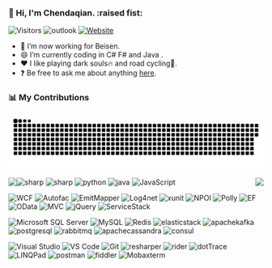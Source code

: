### :frog: Hi, I'm Chendaqian. :raised fist:

![Visitors](https://visitor-badge.laobi.icu/badge?page_id=Chendaqian.Chendaqian)
![outlook](https://img.shields.io/badge/-.Email-%237A0099?style=flat-square&logo=microsoftoutlook&logoColor=%23ffffff)
[![Website](https://img.shields.io/website?color=0ab9e6&style=flat-square&label=Website&up_message=CNBlogs&down_message=CNBlogs&url=https%3A%2F%2Fcnblogs.com/Chendaqian)](https://cnblogs.com/Chendaqian)

- :telescope: I’m now working for Beisen.
- :smile: I’m currently coding in C# F# and Java . 
- :heart: I like playing dark souls:fire: and road cycling:bicyclist:.
- :question: Be free to ask me about anything [here](https://github.com/ChenDaqian/ChenDaqian/issues).

### :bar_chart: My Contributions
![](https://raw.githubusercontent.com/ChenDaqian/ChenDaqian/main/assets/github-contribution-grid-snake.svg)

<img align="left" src="https://github-readme-stats.vercel.app/api?username=ChenDaqian&show_icons=true&hide_border=true">
<img align="right" src="https://github-readme-stats.vercel.app/api/top-langs/?username=ChenDaqian&hide_border=true">


<!--START_SECTION:waka-->
<!--END_SECTION:waka-->

<!-- ### :wrench: 𝗠𝘆 𝗧𝗲𝗰𝗸 𝗦𝘁𝗮𝗰𝗸 -->

![sharp](https://img.shields.io/badge/-.NET%20Framework%20/%20Core-%237A0099?style=flat-square&logo=dotnet&logoColor=%23ffffff)
![sharp](https://img.shields.io/badge/-C/FSharp-%237A0099?style=flat-square&logo=sharp&logoColor=%23ffffff)
![python](https://img.shields.io/badge/-Python-%23EEEE00?style=flat-square&logo=python&logoColor=%2300BBFF)
![java](https://img.shields.io/badge/-Java-%23B41717?style=flat-square&logo=joplin&logoColor=%2300BBFF)
![JavaScript](https://img.shields.io/badge/-JavaScript-%23EEEE00?style=flat-square&logo=javascript&logoColor=00BBFF&color=%23FFCE5A)

![WCF](https://img.shields.io/badge/-WCF-%23C10066?style=flat-square&logo=wantedly&logoColor=%23ffffff)
![Autofac](https://img.shields.io/badge/-Autofac-%23008866?style=flat-square&logo=airbnb&logoColor=%23ffffff)
![EmitMapper](https://img.shields.io/badge/-EmitMapper-%23C10066?style=flat-square&logo=mendeley&logoColor=%23ffffff)
![Log4net](https://img.shields.io/badge/-Log4net-%23008866?style=flat-square&logo=lospec&logoColor=%23ffffff)
![xunit](https://img.shields.io/badge/-XUnit-%23C10066?style=flat-square&logo=expertsexchange&logoColor=%23ffffff)
![NPOI](https://img.shields.io/badge/-NPOI-%23008866?style=flat-square&logo=neovim&logoColor=%23ffffff)
![Polly](https://img.shields.io/badge/-Polly-%23C10066?style=flat-square&logo=pointy&logoColor=%23ffffff)
![EF](https://img.shields.io/badge/-EntityFramework-%23008866?style=flat-square&logo=e&logoColor=%23ffffff)
![OData](https://img.shields.io/badge/-OData-%23C10066?style=flat-square&logo=opera&logoColor=%23ffffff)
![MVC](https://img.shields.io/badge/-MVC%20&%20WebApi-%23008866?style=flat-square&logo=monzo&logoColor=%23ffffff)
![jQuery](https://img.shields.io/badge/-jQuery-%23C10066?style=flat-square&logo=jquery&logoColor=%23ffffff)
![ServiceStack](https://img.shields.io/badge/-ServiceStack-%23008866?style=flat-square&logo=skypack&logoColor=%23ffffff)

![Microsoft SQL Server](https://img.shields.io/badge/-MicrosoftSqlServer-%23888800?style=flat-square&logo=microsoftsqlserver&logoColor=ffffff)
![MySQL](https://img.shields.io/badge/-MySQL-%23007ACC?style=flat-square&logo=mysql&logoColor=ffffff)
![Redis](https://img.shields.io/badge/-Redis-%23F05032?style=flat-square&logo=redis&logoColor=%23ffffff)
![elasticstack](https://img.shields.io/badge/-ElasticStack-%2300DDAA?style=flat-square&logo=elasticstack&logoColor=%23ffffff)
![apachekafka](https://img.shields.io/badge/-Kafka-%23ED2B88?style=flat-square&logo=apachekafka&logoColor=%23ffffff)
![postgresql](https://img.shields.io/badge/-PostgreSql-%23007ACC?style=flat-square&logo=postgresql&logoColor=ffffff)
![rabbitmq](https://img.shields.io/badge/-Rabbitmq-%23FF8800?style=flat-square&logo=rabbitmq&logoColor=%23ffffff)
![apachecassandra](https://img.shields.io/badge/-Cassandra-%23008888?style=flat-square&logo=Apachecassandra&logoColor=%23ffffff)
![consul](https://img.shields.io/badge/-Consul-%23C10066?style=flat-square&logo=consul&logoColor=%23ffffff)

![Visual Studio](https://img.shields.io/badge/-VisualStudio-%237A0099?style=flat-square&logo=visualstudio)
![VS Code](https://img.shields.io/badge/-VSCode-%23007ACC?style=flat-square&logo=visual-studio-code)
![Git](https://img.shields.io/badge/-Git-%23F05032?style=flat-square&logo=git&logoColor=%23ffffff)
![resharper](https://img.shields.io/badge/-ReSharper-%23C10066?style=flat-square&logo=resharper&logoColor=%23ffffff)
![rider](https://img.shields.io/badge/-Rider-%23C10066?style=flat-square&logo=rider&logoColor=%23ffffff)
![dotTrace](https://img.shields.io/badge/-dotTrace-%23C10066?style=flat-square&logo=d&logoColor=%23ffffff)
![LINQPad](https://img.shields.io/badge/-LINQPad-%23C10066?style=flat-square&logo=liberapay&logoColor=%23ffffff)
![postman](https://img.shields.io/badge/-Postman-%23F05032?style=flat-square&logo=postman&logoColor=%23ffffff)
![fiddler](https://img.shields.io/badge/-Fiddler-%23008866?style=flat-square&logo=electronfiddle&logoColor=%23ffffff)
![Mobaxterm](https://img.shields.io/badge/-Mobaxterm-%235391FE?style=flat-square&logo=powershell&logoColor=%23ffffff)
